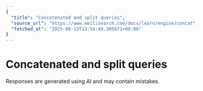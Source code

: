 ```yaml
---
{
  "title": "Concatenated and split queries",
  "source_url": "https://www.meilisearch.com/docs/learn/engine/concat",
  "fetched_at": "2025-08-15T13:54:49.395671+00:00"
}
---
```


# Concatenated and split queries

Responses are generated using AI and may contain mistakes.
